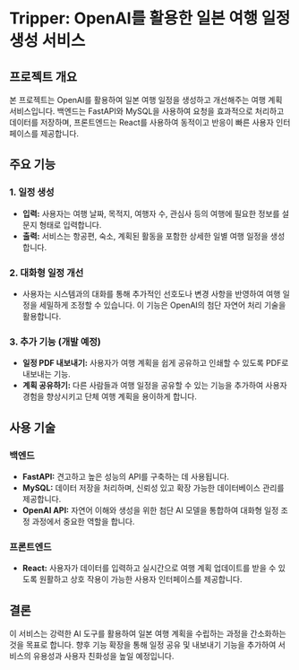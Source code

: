 # Tripper: OpenAI를 활용한 일본 여행 일정 생성 서비스

## 프로젝트 개요

본 프로젝트는 OpenAI를 활용하여 일본 여행 일정을 생성하고 개선해주는 여행 계획 서비스입니다. 백엔드는 FastAPI와 MySQL을 사용하여 요청을 효과적으로 처리하고 데이터를 저장하며, 프론트엔드는 React를 사용하여 동적이고 반응이 빠른 사용자 인터페이스를 제공합니다.

## 주요 기능

### 1. 일정 생성
- **입력:** 사용자는 여행 날짜, 목적지, 여행자 수, 관심사 등의 여행에 필요한 정보를 설문지 형태로 입력합니다.
- **출력:** 서비스는 항공편, 숙소, 계획된 활동을 포함한 상세한 일별 여행 일정을 생성합니다.

### 2. 대화형 일정 개선
- 사용자는 시스템과의 대화를 통해 추가적인 선호도나 변경 사항을 반영하여 여행 일정을 세밀하게 조정할 수 있습니다. 이 기능은 OpenAI의 첨단 자연어 처리 기술을 활용합니다.

### 3. 추가 기능 (개발 예정)
- **일정 PDF 내보내기:** 사용자가 여행 계획을 쉽게 공유하고 인쇄할 수 있도록 PDF로 내보내는 기능.
- **계획 공유하기:** 다른 사람들과 여행 일정을 공유할 수 있는 기능을 추가하여 사용자 경험을 향상시키고 단체 여행 계획을 용이하게 합니다.

## 사용 기술

### 백엔드
- **FastAPI:** 견고하고 높은 성능의 API를 구축하는 데 사용됩니다.
- **MySQL:** 데이터 저장을 처리하며, 신뢰성 있고 확장 가능한 데이터베이스 관리를 제공합니다.
- **OpenAI API:** 자연어 이해와 생성을 위한 첨단 AI 모델을 통합하여 대화형 일정 조정 과정에서 중요한 역할을 합니다.

### 프론트엔드
- **React:** 사용자가 데이터를 입력하고 실시간으로 여행 계획 업데이트를 받을 수 있도록 원활하고 상호 작용이 가능한 사용자 인터페이스를 제공합니다.

## 결론

이 서비스는 강력한 AI 도구를 활용하여 일본 여행 계획을 수립하는 과정을 간소화하는 것을 목표로 합니다. 향후 기능 확장을 통해 일정 공유 및 내보내기 기능을 추가하여 서비스의 유용성과 사용자 친화성을 높일 예정입니다.